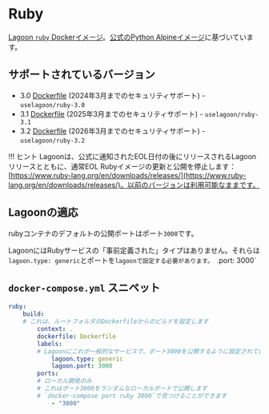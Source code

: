 # Ruby

[Lagoon `ruby` Dockerイメージ](https://github.com/uselagoon/lagoon-images/tree/main/images/ruby)。[公式のPython Alpineイメージ](https://hub.docker.com/_/ruby/)に基づいています。

## サポートされているバージョン

* 3.0 [Dockerfile](https://github.com/uselagoon/lagoon-images/blob/main/images/ruby/3.0.Dockerfile) (2024年3月までのセキュリティサポート) - `uselagoon/ruby-3.0`
* 3.1 [Dockerfile](https://github.com/uselagoon/lagoon-images/blob/main/images/ruby/3.1.Dockerfile) (2025年3月までのセキュリティサポート) - `uselagoon/ruby-3.1`
* 3.2 [Dockerfile](https://github.com/uselagoon/lagoon-images/blob/main/images/ruby/3.2.Dockerfile) (2026年3月までのセキュリティサポート) - `uselagoon/ruby-3.2`

!!! ヒント
    Lagoonは、公式に通知されたEOL日付の後にリリースされるLagoonリリースとともに、通常EOL Rubyイメージの更新と公開を停止します：[https://www.ruby-lang.org/en/downloads/releases/](https://www.ruby-lang.org/en/downloads/releases/)。以前のバージョンは利用可能なままです。

## Lagoonの適応

rubyコンテナのデフォルトの公開ポートはポート`3000`です。

LagoonにはRubyサービスの「事前定義された」タイプはありません。それらは`lagoon.type: generic`とポートを`lagoonで設定する必要があります。 `.port: 3000`

## `docker-compose.yml` スニペット

```yaml title="docker-compose.yml"
ruby:
    build:
    # これは、ルートフォルダのDockerfileからのビルドを設定します
        context: .
        dockerfile: Dockerfile
        labels:
        # Lagoonにこれが一般的なサービスで、ポート3000を公開するように設定されていることを伝えます
            lagoon.type: generic
            lagoon.port: 3000
        ports:
        # ローカル開発のみ
        # これはポート3000をランダムなローカルポートで公開します
        # `docker-compose port ruby 3000`で見つけることができます
            - "3000"
```
